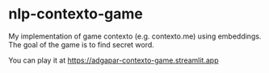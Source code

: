# nlp-contexto-game
My implementation of game contexto (e.g. contexto.me) using embeddings. The goal of the game is to find secret word.

You can play it at https://adgapar-contexto-game.streamlit.app
